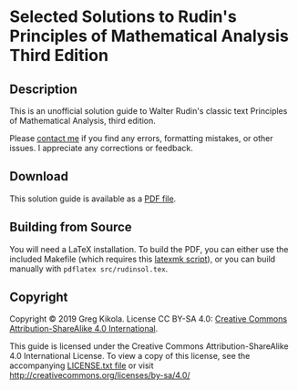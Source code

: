 Selected Solutions to Rudin's Principles of Mathematical Analysis Third Edition
===============================================================================

Description
-----------

This is an unofficial solution guide to Walter Rudin's classic text
Principles of Mathematical Analysis, third edition.

Please [contact me](mailto:gkikola@gmail.com) if you find any errors,
formatting mistakes, or other issues. I appreciate any corrections or
feedback.


Download
--------

This solution guide is available as a
[PDF file](https://www.gregkikola.com/guides/rudinsol.pdf).


Building from Source
--------------------

You will need a LaTeX installation. To build the PDF, you can either
use the included Makefile (which requires this [latexmk
script](http://personal.psu.edu/jcc8//software/latexmk-jcc/)), or you
can build manually with `pdflatex src/rudinsol.tex`.


Copyright
---------

Copyright &copy; 2019 Greg Kikola. License CC BY-SA 4.0:
[Creative Commons Attribution-ShareAlike 4.0
International](http://creativecommons.org/licenses/by-sa/4.0/).

This guide is licensed under the Creative Commons
Attribution-ShareAlike 4.0 International License. To view a copy of
this license, see the accompanying [LICENSE.txt file](LICENSE.txt) or
visit http://creativecommons.org/licenses/by-sa/4.0/
